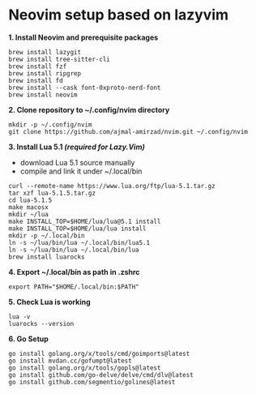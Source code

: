 # Neovim setup based on lazyvim

**1. Install Neovim and prerequisite packages**
```
brew install lazygit
brew install tree-sitter-cli
brew install fzf
brew install ripgrep
brew install fd
brew install --cask font-0xproto-nerd-font
brew install neovim
```

**2. Clone repository to ~/.config/nvim directory**
```
mkdir -p ~/.config/nvim
git clone https://github.com/ajmal-amirzad/nvim.git ~/.config/nvim
```

**3. Install Lua 5.1 *(required for Lazy.Vim)***
- download Lua 5.1 source manually
- compile and link it under ~/.local/bin
```
curl --remote-name https://www.lua.org/ftp/lua-5.1.tar.gz
tar xzf lua-5.1.5.tar.gz
cd lua-5.1.5
make macosx
mkdir ~/lua
make INSTALL_TOP=$HOME/lua/lua@5.1 install
make INSTALL_TOP=$HOME/lua/lua install
mkdir -p ~/.local/bin
ln -s ~/lua/bin/lua ~/.local/bin/lua5.1
ln -s ~/lua/bin/lua ~/.local/bin/lua
brew install luarocks
```

**4. Export ~/.local/bin as path in .zshrc**
```
export PATH="$HOME/.local/bin:$PATH"
```

**5. Check Lua is working**
```
lua -v
luarocks --version
```

**6. Go Setup**
```
go install golang.org/x/tools/cmd/goimports@latest
go install mvdan.cc/gofumpt@latest
go install golang.org/x/tools/gopls@latest
go install github.com/go-delve/delve/cmd/dlv@latest
go install github.com/segmentio/golines@latest
```
